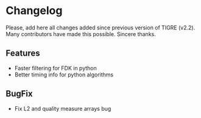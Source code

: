 Changelog
======

Please, add here all changes added since previous version of TIGRE (v2.2).
Many contributors have made this possible. Sincere thanks.

## Features

- Faster filtering for FDK in python
- Better timing info for python algorithms

## BugFix

- Fix L2 and quality measure arrays bug
